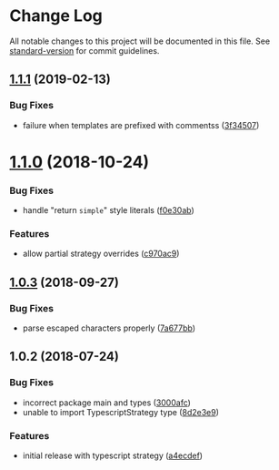 # Change Log

All notable changes to this project will be documented in this file. See [standard-version](https://github.com/conventional-changelog/standard-version) for commit guidelines.

<a name="1.1.1"></a>

## [1.1.1](https://github.com/asyncLiz/parse-literals/compare/v1.1.0...v1.1.1) (2019-02-13)

### Bug Fixes

- failure when templates are prefixed with commentss ([3f34507](https://github.com/asyncLiz/parse-literals/commit/3f34507))

<a name="1.1.0"></a>

# [1.1.0](https://github.com/asyncLiz/parse-literals/compare/v1.0.3...v1.1.0) (2018-10-24)

### Bug Fixes

- handle "return `simple`" style literals ([f0e30ab](https://github.com/asyncLiz/parse-literals/commit/f0e30ab))

### Features

- allow partial strategy overrides ([c970ac9](https://github.com/asyncLiz/parse-literals/commit/c970ac9))

<a name="1.0.3"></a>

## [1.0.3](https://github.com/asyncLiz/parse-literals/compare/v1.0.2...v1.0.3) (2018-09-27)

### Bug Fixes

- parse escaped characters properly ([7a677bb](https://github.com/asyncLiz/parse-literals/commit/7a677bb))

<a name="1.0.2"></a>

## 1.0.2 (2018-07-24)

### Bug Fixes

- incorrect package main and types ([3000afc](https://github.com/asyncLiz/parse-literals/commit/3000afc))
- unable to import TypescriptStrategy type ([8d2e3e9](https://github.com/asyncLiz/parse-literals/commit/8d2e3e9))

### Features

- initial release with typescript strategy ([a4ecdef](https://github.com/asyncLiz/parse-literals/commit/a4ecdef))
